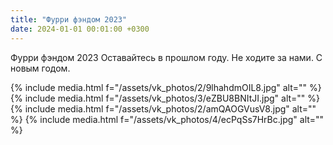 ```yaml
---
title: "Фурри фэндом 2023"
date: 2024-01-01 00:01:00 +0300
---
```


Фурри фэндом 2023
Оставайтесь в прошлом году. Не ходите за нами.
С новым годом.


{% include media.html f="/assets/vk_photos/2/9lhahdmOIL8.jpg" alt="" %}
{% include media.html f="/assets/vk_photos/3/eZBU8BNItJI.jpg" alt="" %}
{% include media.html f="/assets/vk_photos/2/amQAOGVusV8.jpg" alt="" %}
{% include media.html f="/assets/vk_photos/4/ecPqSs7HrBc.jpg" alt="" %}
